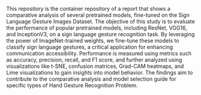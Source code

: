 This repository is the container repository of a report that shows a comparative analysis of several pretrained models, fine-tuned on the Sign Language Gesture Images Dataset. The objective of this study is to evaluate the performance of popular pretrained models, including ResNet, VGG16, and InceptionV3, on a sign language gesture recognition task. By leveraging the power of ImageNet-trained weights, we fine-tune these models to classify sign language gestures, a critical application for enhancing communication accessibility. Performance is measured using metrics such as accuracy, precision, recall, and F1 score, and further analyzed using visualizations like t-SNE, confusion matrices, Grad-CAM heatmaps, and Lime visualizations to gain insights into model behavior. The findings aim to contribute to the comparative analysis and model selection guide for specific types of Hand Gesture Recognition Problem.
